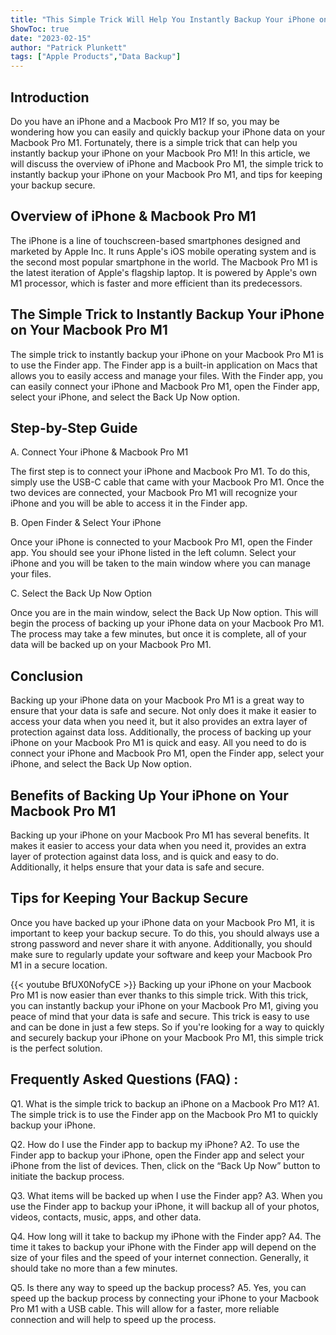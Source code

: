 ```yaml
---
title: "This Simple Trick Will Help You Instantly Backup Your iPhone on Your Macbook Pro M1!"
ShowToc: true 
date: "2023-02-15"
author: "Patrick Plunkett" 
tags: ["Apple Products","Data Backup"]
---
```

## Introduction 

Do you have an iPhone and a Macbook Pro M1? If so, you may be wondering how you can easily and quickly backup your iPhone data on your Macbook Pro M1. Fortunately, there is a simple trick that can help you instantly backup your iPhone on your Macbook Pro M1! In this article, we will discuss the overview of iPhone and Macbook Pro M1, the simple trick to instantly backup your iPhone on your Macbook Pro M1, and tips for keeping your backup secure. 

## Overview of iPhone & Macbook Pro M1 

The iPhone is a line of touchscreen-based smartphones designed and marketed by Apple Inc. It runs Apple's iOS mobile operating system and is the second most popular smartphone in the world. The Macbook Pro M1 is the latest iteration of Apple's flagship laptop. It is powered by Apple's own M1 processor, which is faster and more efficient than its predecessors. 

## The Simple Trick to Instantly Backup Your iPhone on Your Macbook Pro M1

The simple trick to instantly backup your iPhone on your Macbook Pro M1 is to use the Finder app. The Finder app is a built-in application on Macs that allows you to easily access and manage your files. With the Finder app, you can easily connect your iPhone and Macbook Pro M1, open the Finder app, select your iPhone, and select the Back Up Now option. 

## Step-by-Step Guide

A. Connect Your iPhone & Macbook Pro M1

The first step is to connect your iPhone and Macbook Pro M1. To do this, simply use the USB-C cable that came with your Macbook Pro M1. Once the two devices are connected, your Macbook Pro M1 will recognize your iPhone and you will be able to access it in the Finder app. 

B. Open Finder & Select Your iPhone

Once your iPhone is connected to your Macbook Pro M1, open the Finder app. You should see your iPhone listed in the left column. Select your iPhone and you will be taken to the main window where you can manage your files. 

C. Select the Back Up Now Option

Once you are in the main window, select the Back Up Now option. This will begin the process of backing up your iPhone data on your Macbook Pro M1. The process may take a few minutes, but once it is complete, all of your data will be backed up on your Macbook Pro M1. 

## Conclusion

Backing up your iPhone data on your Macbook Pro M1 is a great way to ensure that your data is safe and secure. Not only does it make it easier to access your data when you need it, but it also provides an extra layer of protection against data loss. Additionally, the process of backing up your iPhone on your Macbook Pro M1 is quick and easy. All you need to do is connect your iPhone and Macbook Pro M1, open the Finder app, select your iPhone, and select the Back Up Now option. 

## Benefits of Backing Up Your iPhone on Your Macbook Pro M1

Backing up your iPhone on your Macbook Pro M1 has several benefits. It makes it easier to access your data when you need it, provides an extra layer of protection against data loss, and is quick and easy to do. Additionally, it helps ensure that your data is safe and secure. 

## Tips for Keeping Your Backup Secure

Once you have backed up your iPhone data on your Macbook Pro M1, it is important to keep your backup secure. To do this, you should always use a strong password and never share it with anyone. Additionally, you should make sure to regularly update your software and keep your Macbook Pro M1 in a secure location.

{{< youtube BfUX0NofyCE >}} 
Backing up your iPhone on your Macbook Pro M1 is now easier than ever thanks to this simple trick. With this trick, you can instantly backup your iPhone on your Macbook Pro M1, giving you peace of mind that your data is safe and secure. This trick is easy to use and can be done in just a few steps. So if you're looking for a way to quickly and securely backup your iPhone on your Macbook Pro M1, this simple trick is the perfect solution.

## Frequently Asked Questions (FAQ) :
Q1. What is the simple trick to backup an iPhone on a Macbook Pro M1? 
A1. The simple trick is to use the Finder app on the Macbook Pro M1 to quickly backup your iPhone.

Q2. How do I use the Finder app to backup my iPhone?
A2. To use the Finder app to backup your iPhone, open the Finder app and select your iPhone from the list of devices. Then, click on the “Back Up Now” button to initiate the backup process.

Q3. What items will be backed up when I use the Finder app?
A3. When you use the Finder app to backup your iPhone, it will backup all of your photos, videos, contacts, music, apps, and other data.

Q4. How long will it take to backup my iPhone with the Finder app?
A4. The time it takes to backup your iPhone with the Finder app will depend on the size of your files and the speed of your internet connection. Generally, it should take no more than a few minutes.

Q5. Is there any way to speed up the backup process?
A5. Yes, you can speed up the backup process by connecting your iPhone to your Macbook Pro M1 with a USB cable. This will allow for a faster, more reliable connection and will help to speed up the process.


